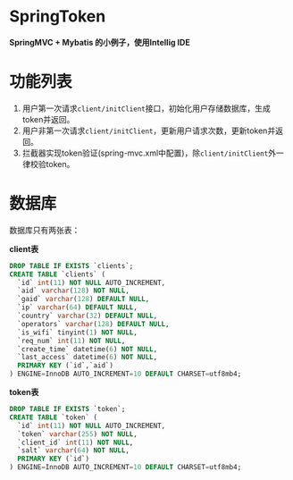**SpringToken**
====

**SpringMVC + Mybatis 的小例子，使用Intellig IDE**



# 功能列表

1. 用户第一次请求`client/initClient`接口，初始化用户存储数据库，生成token并返回。
2. 用户非第一次请求`client/initClient`，更新用户请求次数，更新token并返回。
3. 拦截器实现token验证(spring-mvc.xml中配置)，除`client/initClient`外一律校验token。

# 数据库

数据库只有两张表：

**client表**

```sql
DROP TABLE IF EXISTS `clients`;
CREATE TABLE `clients` (
  `id` int(11) NOT NULL AUTO_INCREMENT,
  `aid` varchar(128) NOT NULL,
  `gaid` varchar(128) DEFAULT NULL,
  `ip` varchar(64) DEFAULT NULL,
  `country` varchar(32) DEFAULT NULL,
  `operators` varchar(128) DEFAULT NULL,
  `is_wifi` tinyint(1) NOT NULL,
  `req_num` int(11) NOT NULL,
  `create_time` datetime(6) NOT NULL,
  `last_access` datetime(6) NOT NULL,
  PRIMARY KEY (`id`,`aid`)
) ENGINE=InnoDB AUTO_INCREMENT=10 DEFAULT CHARSET=utf8mb4;
```

**token表**

```sql
DROP TABLE IF EXISTS `token`;
CREATE TABLE `token` (
  `id` int(11) NOT NULL AUTO_INCREMENT,
  `token` varchar(255) NOT NULL,
  `client_id` int(11) NOT NULL,
  `salt` varchar(64) NOT NULL,
  PRIMARY KEY (`id`)
) ENGINE=InnoDB AUTO_INCREMENT=10 DEFAULT CHARSET=utf8mb4;
```
